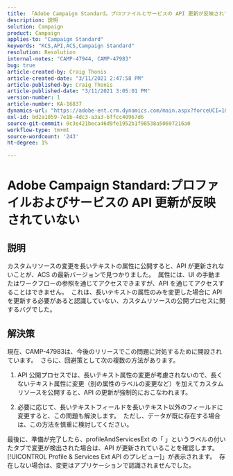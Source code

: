 ```yaml
---
title: 「Adobe Campaign Standard。プロファイルとサービスの API 更新が反映されていない»
description: 説明
solution: Campaign
product: Campaign
applies-to: "Campaign Standard"
keywords: "KCS,API,ACS,Campaign Standard"
resolution: Resolution
internal-notes: "CAMP-47944, CAMP-47983"
bug: true
article-created-by: Craig Thonis
article-created-date: "3/11/2021 2:47:58 PM"
article-published-by: Craig Thonis
article-published-date: "3/11/2021 3:05:01 PM"
version-number: 1
article-number: KA-16837
dynamics-url: "https://adobe-ent.crm.dynamics.com/main.aspx?forceUCI=1&pagetype=entityrecord&etn=knowledgearticle&id=9e584fc3-7882-eb11-a812-000d3a3b2c6b"
exl-id: bd2a1059-7e1b-4dc3-a3a3-6ffcc40967d6
source-git-commit: 0c3e421beca46d9fe1952b1f98538a50697216a0
workflow-type: tm+mt
source-wordcount: '243'
ht-degree: 1%

---
```


# Adobe Campaign Standard:プロファイルおよびサービスの API 更新が反映されていない

## 説明


カスタムリソースの変更を長いテキストの属性に公開すると、API が更新されないことが、ACS の最新バージョンで見つかりました。  属性には、UI の手動またはワークフローの参照を通じてアクセスできますが、API を通じてアクセスすることはできません。  これは、長いテキストの属性のみを変更した場合に API を更新する必要があると認識していない、カスタムリソースの公開プロセスに関するバグでした。


## 解決策


現在、CAMP-47983は、今後のリリースでこの問題に対処するために開設されています。  さらに、回避策として次の複数の方法があります。

1) API 公開プロセスでは、長いテキスト属性の変更が考慮されないので、長くないテキスト属性に変更（別の属性のラベルの変更など）を加えてカスタムリソースを公開すると、API の更新が強制的におこなわれます。

2) 必要に応じて、長いテキストフィールドを長いテキスト以外のフィールドに変更すると、この問題も解決します。  ただし、データが既に存在する場合は、この方法を慎重に検討してください。



最後に、準備が完了したら、profileAndServicesExt の「 」というラベルの付いたタブで変更が検出された場合は、API が更新されていることを確認します。[!UICONTROL Profile &amp; Services Ext API のプレビュー]」が表示されます。  存在しない場合は、変更はアプリケーションで認識されませんでした。
